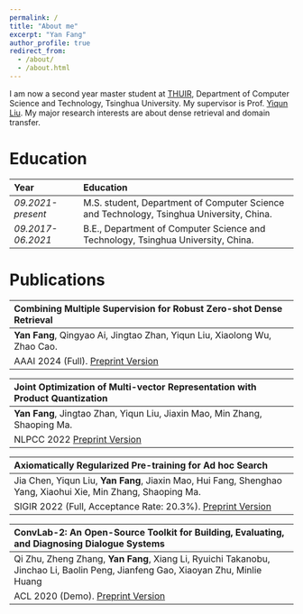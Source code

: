 ```yaml
---
permalink: /
title: "About me"
excerpt: "Yan Fang"
author_profile: true
redirect_from: 
  - /about/
  - /about.html
---
```

I am now a second year master student at [THUIR](http://thuir.cn), Department of Computer Science and Technology, Tsinghua University. My supervisor is Prof. [Yiqun Liu](http://www.thuir.cn/group/~YQLiu/). My major research interests are about dense retrieval and domain transfer.

Education
======

| Year | Education |
| :------ | :------ | 
| *09.2021-present* | M.S. student, Department of Computer Science and Technology, Tsinghua University, China. |
| *09.2017-06.2021* | B.E., Department of Computer Science and Technology, Tsinghua University, China. |

Publications
=====

| **Combining Multiple Supervision for Robust Zero-shot Dense Retrieval** |
| :------ |
| **Yan Fang**, Qingyao Ai, Jingtao Zhan, Yiqun Liu, Xiaolong Wu, Zhao Cao. |
| AAAI 2024 (Full). [Preprint Version](https://Suffoquer-fang.github.io/files/AAAI24-CameraReady-10601.pdf) |

| **Joint Optimization of Multi-vector Representation with Product Quantization** |
| :------ |
| **Yan Fang**, Jingtao Zhan, Yiqun Liu, Jiaxin Mao, Min Zhang, Shaoping Ma. |
| NLPCC 2022 [Preprint Version](https://Suffoquer-fang.github.io/files/jmpq_nlpcc.pdf) |

| **Axiomatically Regularized Pre-training for Ad hoc Search** |
| :------ |
|Jia Chen, Yiqun Liu, **Yan Fang**, Jiaxin Mao, Hui Fang, Shenghao Yang, Xiaohui Xie, Min Zhang, Shaoping Ma. |
| SIGIR 2022 (Full, Acceptance Rate: 20.3%). [Preprint Version](https://xuanyuan14.github.io/files/SIGIR22Chen.pdf) |

| **ConvLab-2: An Open-Source Toolkit for Building, Evaluating, and Diagnosing Dialogue Systems** |
| :------ |
| Qi Zhu, Zheng Zhang, **Yan Fang**, Xiang Li, Ryuichi Takanobu, Jinchao Li, Baolin Peng, Jianfeng Gao, Xiaoyan Zhu, Minlie Huang |
| ACL 2020 (Demo). [Preprint Version](https://arxiv.org/abs/2002.04793) |
